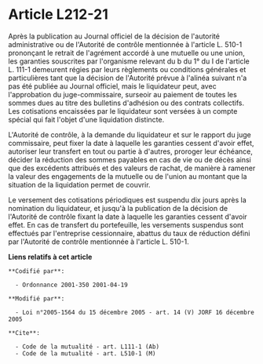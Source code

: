 # Article L212-21

Après la publication au Journal officiel de la décision de l'autorité administrative ou de l'Autorité de contrôle mentionnée
à l'article L. 510-1 prononçant le retrait de l'agrément accordé à une mutuelle ou une union, les garanties souscrites par
l'organisme relevant du b du 1° du I de l'article L. 111-1 demeurent régies par leurs règlements ou conditions générales et
particulières tant que la décision de l'Autorité prévue à l'alinéa suivant n'a pas été publiée au Journal officiel, mais le
liquidateur peut, avec l'approbation du juge-commissaire, surseoir au paiement de toutes les sommes dues au titre des
bulletins d'adhésion ou des contrats collectifs. Les cotisations encaissées par le liquidateur sont versées à un compte
spécial qui fait l'objet d'une liquidation distincte.

L'Autorité de contrôle, à la demande du liquidateur et sur le rapport du juge commissaire, peut fixer la date à laquelle les
garanties cessent d'avoir effet, autoriser leur transfert en tout ou partie à d'autres, proroger leur échéance, décider la
réduction des sommes payables en cas de vie ou de décès ainsi que des excédents attribués et des valeurs de rachat, de
manière à ramener la valeur des engagements de la mutuelle ou de l'union au montant que la situation de la liquidation permet
de couvrir.

Le versement des cotisations périodiques est suspendu dix jours après la nomination du liquidateur, et jusqu'à la publication
de la décision de l'Autorité de contrôle fixant la date à laquelle les garanties cessent d'avoir effet. En cas de transfert
du portefeuille, les versements suspendus sont effectués par l'entreprise cessionnaire, abattus du taux de réduction défini
par l'Autorité de contrôle mentionnée à l'article L. 510-1.

**Liens relatifs à cet article**

	**Codifié par**:

	  - Ordonnance 2001-350 2001-04-19

	**Modifié par**:

	  - Loi n°2005-1564 du 15 décembre 2005 - art. 14 (V) JORF 16 décembre 2005

	**Cite**:

	  - Code de la mutualité - art. L111-1 (Ab)
	  - Code de la mutualité - art. L510-1 (M)
